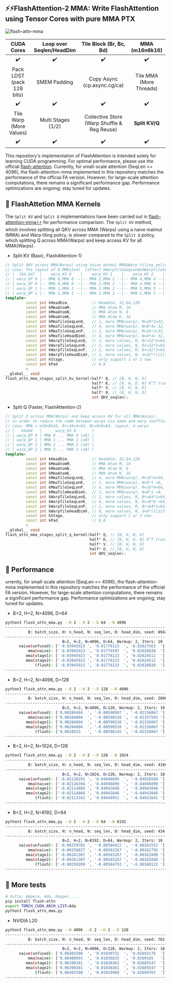 ## ⚡️⚡️FlashAttention-2 MMA: Write FlashAttention using Tensor Cores with pure MMA PTX 

![flash-attn-mma](https://github.com/user-attachments/assets/7bc4dfcb-3f1e-465d-aeb9-547c1ef91724)

|CUDA Cores|Loop over Seqlen/HeadDim |Tile Block (Br, Bc, Bd)|MMA (m16n8k16)|
|:---:|:---:|:---:|:---:|
|✔️|✔️|✔️|✔️|
|Pack LDST (pack 128 bits)|SMEM Padding|Copy Async (cp.async.cg/ca)|Tile MMA (More Threads)
|✔️|✔️|✔️|✔️|
|Tile Warp (More Values)|Multi Stages (1/2)|Collective Store (Warp Shuffle & Reg Reuse)|**Split KV/Q**|
|✔️|✔️|✔️|✔️|

This repository's implementation of FlashAttention is intended solely for learning CUDA programming. For optimal performance, please use the official [flash-attention](https://github.com/Dao-AILab/flash-attention). Currently, for small-scale attention (SeqLen <= 4096), the flash-attention-mma implemented in this repository matches the performance of the official FA version. However, for large-scale attention computations, there remains a significant performance gap. Performance optimizations are ongoing; stay tuned for updates.

## 📖 FlashAttetion MMA Kernels

The `Split KV` and `Split Q` implementations have been carried out in [flash-attention-mma⚡️⚡️](.) for performance comparison. The `Split KV` method, which involves splitting all QKV across MMA (Warps) using a naive matmul (MMA) and Warp tiling policy, is slower compared to the `Split Q` policy, which splitting Q across MMA(Warps) and keep access KV for all MMA(Warps).

- Split KV (Basic, FlashAttention-1)

```C++
// Split QKV across MMA(Warps) using naive matmul MMA&Warp tiling policy.
// case: The layout of 8 MMA(2x4)  [after] kWarpTileSeqLenQxkWarpTileSeqLenK(2x2) -> 32x2,32x2=64x64: 
// |  [64,64]  |    warp_KV 0    |    warp_KV 1    |    warp_KV 2    |    warp_KV 3    |
// | warp_QP 0 |-- MMA 0,MMA 0 --|-- MMA 2,MMA 2 --|-- MMA 4,MMA 4 --|-- MMA 6,MMA 6 --|
// | warp_QP 0 |-- MMA 0,MMA 0 --|-- MMA 2,MMA 2 --|-- MMA 4,MMA 4 --|-- MMA 6,MMA 6 --|
// | warp_QP 1 |-- MMA 1,MMA 1 --|-- MMA 3,MMA 2 --|-- MMA 5,MMA 5 --|-- MMA 7,MMA 7 --|
// | warp_QP 1 |-- MMA 1,MMA 1 --|-- MMA 3,MMA 2 --|-- MMA 5,MMA 5 --|-- MMA 7,MMA 7 --|
template<
         const int kHeadDim,          // Headdim, 32,64,128     
         const int kMmaAtomM,         // MMA Atom M, 16
         const int kMmaAtomN,         // MMA Atom N, 8
         const int kMmaAtomK,         // MMA Atom K, 16
         const int kMmaTileSeqLenQ,   // 2, more MMA(warp), M=16*2=32, Q@K^T=[Br(M), d(K)]@[d(K),  Bc(N)]  
         const int kMmaTileSeqLenK,   // 4, more MMA(warp), N=8*4= 32, Q@K^T=[Br(M), d(K)]@[d(K),  Bc(N)]    
         const int kMmaTileSeqLenP,   // 2, more MMA(warp), M=16*2=32, P@V  =[Br(M),Bc(K)]@[Bc(K), d(N) ]
         const int kMmaTileHeadDimV,  // 4, more MMA(warp), N=8*4= 32, P@V  =[Br(M),Bc(K)]@[Bc(K), d(N) ]       
         const int kWarpTileSeqLenQ,  // 2, more values, M, Br=32*2=64, matmul M 
         const int kWarpTileSeqLenK,  // 2, more values, N, Bc=32*2=64, matmul N
         const int kWarpTileSeqLenP,  // 2, more values, M, Br=32*2=64, matmul M
         const int kWarpTileHeadDimV, // 2, more values, N, d=32*(1|2|3|4|...)=32|64|96|128|...
         const int kStage,            // only support 1 or 2 now.
         const int kPad               // 0,8              
         >
__global__ void 
flash_attn_mma_stages_split_kv_kernel(half* Q, // [B, H, N, D]
                                      half* K, // [B, H, D, N] K^T transposed 
                                      half* V, // [B, H, N, D] 
                                      half* O, // [B, H, N, D] 
                                      int QKV_seqlen);
```

- Split Q (Faster, FlashAttention-2)

```C++
// Split Q across MMA(Warps) and keep access KV for all MMA(Warps),
// in order to reduce the comm between warps via smem and warp shuffle.
// case: MMA = m16n8k16, Br=16x4=64, Bc=8x8=64, layout: 4 warps
// |   64x64   |      warp_KV 0       |
// | warp_QP 0 | MMA 0 ... MMA 0 (x8) |
// | warp_QP 1 | MMA 1 ... MMA 1 (x8) |
// | warp_QP 2 | MMA 2 ... MMA 2 (x8) |
// | warp_QP 3 | MMA 3 ... MMA 3 (x8) |
template<
         const int kHeadDim,          // Headdim, 32,64,128     
         const int kMmaAtomM,         // MMA Atom M, 16
         const int kMmaAtomN,         // MMA Atom N, 8
         const int kMmaAtomK,         // MMA Atom K, 16
         const int kMmaTileSeqLenQ,   // 4, more MMA(warp), M=16*4=64, Q@K^T=[Br(M), d(K)]@[d(K),  Bc(N)]  
         const int kMmaTileSeqLenK,   // 1, more MMA(warp), N=8*1 =8,  Q@K^T=[Br(M), d(K)]@[d(K),  Bc(N)]    
         const int kMmaTileSeqLenP,   // 4, more MMA(warp), M=16*4=64, P@V  =[Br(M),Bc(K)]@[Bc(K), d(N) ]
         const int kMmaTileHeadDimV,  // 1, more MMA(warp), N=8*1 =8,  P@V  =[Br(M),Bc(K)]@[Bc(K), d(N) ]       
         const int kWarpTileSeqLenQ,  // 1, more values, M, Br=64*1=64, matmul M 
         const int kWarpTileSeqLenK,  // 8, more values, N, Bc=8*8 =64, matmul N
         const int kWarpTileSeqLenP,  // 1, more values, M, Br=64*1=64, matmul M
         const int kWarpTileHeadDimV, // 8, more values, N, d=8*(1|2|3|4|...)=8|...|32|64|96|128|...
         const int kStage,            // only support 1 or 2 now.
         const int kPad               // 0,8           
         >
__global__ void
flash_attn_mma_stages_split_q_kernel(half* Q, // [B, H, N, D]
                                     half* K, // [B, H, D, N] K^T transposed 
                                     half* V, // [B, H, N, D] 
                                     half* O, // [B, H, N, D] 
                                     int QKV_seqlen);
```

## 📖 Performance

urrently, for small-scale attention (SeqLen <= 4096), the flash-attention-mma implemented in this repository matches the performance of the official FA version. However, for large-scale attention computations, there remains a significant performance gap. Performance optimizations are ongoing; stay tuned for updates.

- B=2, H=2, N=4096, D=64
  
```bash
python3 flash_attn_mma.py --B 2 --H 2 --D 64 --N 4096
----------------------------------------------------------------------------------------------------
          B: batch_size, H: n_head, N: seq_len, D: head_dim, seed: 8942, Warmup: 2, Iters: 10
----------------------------------------------------------------------------------------------------
                         B=2, H=2, N=4096, D=64, Warmup: 2, Iters: 10
      naive(unfused): ['-0.03945923 ', '0.01776123  ', '0.02627563  '], time:1.318264ms
          mma(naive): ['-0.03945923 ', '0.01774597  ', '0.02626038  '], time:9.853077ms
         mma(stage1): ['-0.03945923 ', '0.01776123  ', '0.02624512  '], time:0.336719ms
         mma(stage2): ['-0.03945923 ', '0.01776123  ', '0.02624512  '], time:0.304818ms
             (flash): ['-0.03945923 ', '0.01776123  ', '0.02626038  '], time:0.328016ms
----------------------------------------------------------------------------------------------------
```

- B=2, H=2, N=4096, D=128
  
```bash
python3 flash_attn_mma.py --B 2 --H 2 --D 128 --N 4096
----------------------------------------------------------------------------------------------------
          B: batch_size, H: n_head, N: seq_len, D: head_dim, seed: 2806, Warmup: 2, Iters: 10
----------------------------------------------------------------------------------------------------
                         B=2, H=2, N=4096, D=128, Warmup: 2, Iters: 10
      naive(unfused): ['0.00286484  ', '-0.00598907 ', '-0.02156067 '], time:1.377940ms
          mma(naive): ['0.00284004  ', '-0.00598526 ', '-0.02157593 '], time:19.166064ms
         mma(stage1): ['0.00284004  ', '-0.00598526 ', '-0.02156067 '], time:0.678110ms
         mma(stage2): ['0.00284004  ', '-0.00598526 ', '-0.02156067 '], time:0.659609ms
             (flash): ['0.0028553   ', '-0.00598145 ', '-0.02156067 '], time:0.548506ms
----------------------------------------------------------------------------------------------------
```

- B=2, H=2, N=1024, D=128
  
```bash
python3 flash_attn_mma.py --B 2 --H 2 --D 128 --N 1024
----------------------------------------------------------------------------------------------------
          B: batch_size, H: n_head, N: seq_len, D: head_dim, seed: 4166, Warmup: 2, Iters: 10
----------------------------------------------------------------------------------------------------
                         B=2, H=2, N=1024, D=128, Warmup: 2, Iters: 10
      naive(unfused): ['-0.02110291 ', '0.04946899  ', '-0.04928589 '], time:0.145769ms
          mma(naive): ['-0.02116394 ', '0.04946899  ', '-0.04946899 '], time:1.236653ms
         mma(stage1): ['-0.02114868 ', '0.04943848  ', '-0.04943848 '], time:0.070930ms
         mma(stage2): ['-0.02114868 ', '0.04943848  ', '-0.04943848 '], time:0.069165ms
             (flash): ['-0.02113342 ', '0.04949951  ', '-0.04931641 '], time:0.151205ms
----------------------------------------------------------------------------------------------------
```

- B=2, H=2, N=8192, D=64
```bash
python3 flash_attn_mma.py --B 2 --H 2 --D 64 --N 8192
----------------------------------------------------------------------------------------------------
          B: batch_size, H: n_head, N: seq_len, D: head_dim, seed: 434, Warmup: 2, Iters: 10
----------------------------------------------------------------------------------------------------
                         B=2, H=2, N=8192, D=64, Warmup: 2, Iters: 10
      naive(unfused): ['-0.00259781 ', '-0.00584412 ', '-0.00161552 '], time:5.139947ms
          mma(naive): ['-0.00258827 ', '-0.00583267 ', '-0.00162792 '], time:39.265347ms
         mma(stage1): ['-0.00261307 ', '-0.00583267 ', '-0.00162888 '], time:1.131415ms
         mma(stage2): ['-0.00261307 ', '-0.00583267 ', '-0.00162888 '], time:1.082253ms
             (flash): ['-0.00259209 ', '-0.00584793 ', '-0.00160122 '], time:0.786042ms
----------------------------------------------------------------------------------------------------
```

## 📖 More tests   
```bash
# Volta, Ampere, Ada, Hopper, ...
pip install flash-attn
export TORCH_CUDA_ARCH_LIST=Ada 
python3 flash_attn_mma.py
```

- NVIDIA L20
```bash
python3 flash_attn_mma.py --N 4096 --B 2 --H 2 --D 128
----------------------------------------------------------------------------------------------------
          B: batch_size, H: n_head, N: seq_len, D: head_dim, seed: 762, Warmup: 2, Iters: 10
----------------------------------------------------------------------------------------------------
                         B=2, H=2, N=4096, D=128, Warmup: 2, Iters: 10
      naive(unfused): ['0.06402588  ', '0.01030731  ', '0.02693176  '], time:1.380467ms
          mma(naive): ['0.06408691  ', '0.01036835  ', '0.0269165   '], time:19.160128ms
         mma(stage1): ['0.06390381  ', '0.01038361  ', '0.02685547  '], time:0.681663ms
         mma(stage2): ['0.06390381  ', '0.01038361  ', '0.02685547  '], time:0.661945ms
             (flash): ['0.06402588  ', '0.01029968  ', '0.02694702  '], time:0.550222ms
----------------------------------------------------------------------------------------------------
```
